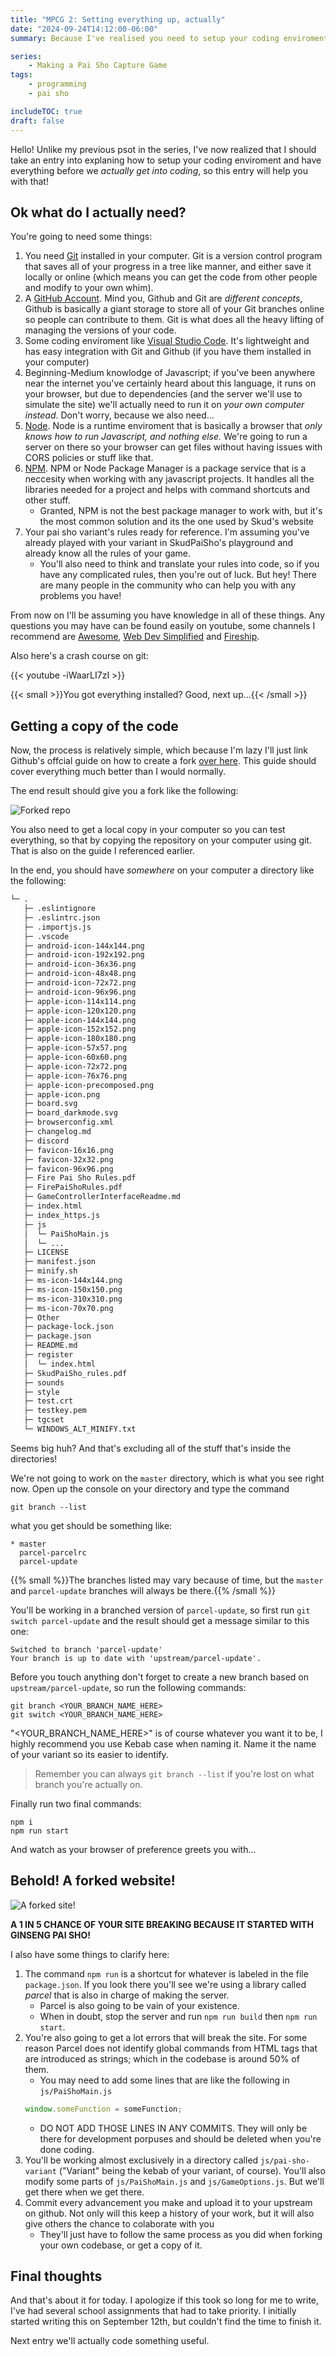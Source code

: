 ```yaml
---
title: "MPCG 2: Setting everything up, actually"
date: "2024-09-24T14:12:00-06:00"
summary: Because I've realised you need to setup your coding enviroment first 😅

series:
    - Making a Pai Sho Capture Game
tags:
    - programming
    - pai sho

includeTOC: true
draft: false
---
```


Hello! Unlike my previous psot in the series, I've now realized that I should take an entry into explaning how to setup your coding enviroment and have everything before we _actually get into coding_, so this entry will help you with that!

## Ok what do I actually need?

You're going to need some things:

1. You need [Git](https://git-scm.com/) installed in your computer. Git is a version control program that saves all of your progress in a tree like manner, and either save it locally or online (which means you can get the code from other people and modify to your own whim).
2. A [GitHub Account](https://github.com/). Mind you, Github and Git are _different concepts_, Github is basically a giant storage to store all of your Git branches online so people can contribute to them. Git is what does all the heavy lifting of managing the versions of your code.
3. Some coding enviroment like [Visual Studio Code](https://code.visualstudio.com/). It's lightweight and has easy integration with Git and Github (if you have them installed in your computer)
4. Beginning-Medium knowlodge of Javascript; if you've been anywhere near the internet you've certainly heard about this language, it runs on your browser, but due to dependencies (and the server we'll use to simulate the site) we'll actually need to run it on _your own computer instead_. Don't worry, because we also need...
5. [Node](https://nodejs.org/). Node is a runtime enviroment that is basically a browser that _only knows how to run Javascript, and nothing else._ We're going to run a server on there so your browser can get files without having issues with CORS policies or stuff like that.
6. [NPM](https://www.npmjs.com/). NPM or Node Package Manager is a package service that is a neccesity when working with any javascript projects. It handles all the libraries needed for a project and helps with command shortcuts and other stuff.
    - Granted, NPM is not the best package manager to work with, but it's the most common solution and its the one used by Skud's website
7. Your pai sho variant's rules ready for reference. I'm assuming you've already played with your variant in SkudPaiSho's playground and already know all the rules of your game.
    - You'll also need to think and translate your rules into code, so if you have any complicated rules, then you're out of luck. But hey! There are many people in the community who can help you with any problems you have!

From now on I'll be assuming you have knowledge in all of these things. Any questions you may have can be found easily on youtube, some channels I recommend are [Awesome](https://www.youtube.com/@awesome-coding), [Web Dev Simplified](https://www.youtube.com/@WebDevSimplified) and [Fireship](https://www.youtube.com/@Fireship).

Also here's a crash course on git:

{{< youtube -iWaarLI7zI >}}

{{< small >}}You got everything installed? Good, next up...{{< /small >}}

## Getting a copy of the code

Now, the process is relatively simple, which because I'm lazy I'll just link Github's offcial guide on how to create a fork [over here](https://docs.github.com/en/pull-requests/collaborating-with-pull-requests/working-with-forks/fork-a-repo). This guide should cover everything much better than I would normally.

The end result should give you a fork like the following:

![Forked repo](./forked-repo.png)

You also need to get a local copy in your computer so you can test everything, so that by copying the repository on your computer using git. That is also on the guide I referenced earlier.

In the end, you should have _somewhere_ on your computer a directory like the following:

```txt
└─ .
   ├─ .eslintignore
   ├─ .eslintrc.json
   ├─ .importjs.js
   ├─ .vscode
   ├─ android-icon-144x144.png
   ├─ android-icon-192x192.png
   ├─ android-icon-36x36.png
   ├─ android-icon-48x48.png
   ├─ android-icon-72x72.png
   ├─ android-icon-96x96.png
   ├─ apple-icon-114x114.png
   ├─ apple-icon-120x120.png
   ├─ apple-icon-144x144.png
   ├─ apple-icon-152x152.png
   ├─ apple-icon-180x180.png
   ├─ apple-icon-57x57.png
   ├─ apple-icon-60x60.png
   ├─ apple-icon-72x72.png
   ├─ apple-icon-76x76.png
   ├─ apple-icon-precomposed.png
   ├─ apple-icon.png
   ├─ board.svg
   ├─ board_darkmode.svg
   ├─ browserconfig.xml
   ├─ changelog.md
   ├─ discord
   ├─ favicon-16x16.png
   ├─ favicon-32x32.png
   ├─ favicon-96x96.png
   ├─ Fire Pai Sho Rules.pdf
   ├─ FirePaiShoRules.pdf
   ├─ GameControllerInterfaceReadme.md
   ├─ index.html
   ├─ index_https.js
   ├─ js
   │  └─ PaiShoMain.js
   │  └─ ...
   ├─ LICENSE
   ├─ manifest.json
   ├─ minify.sh
   ├─ ms-icon-144x144.png
   ├─ ms-icon-150x150.png
   ├─ ms-icon-310x310.png
   ├─ ms-icon-70x70.png
   ├─ Other
   ├─ package-lock.json
   ├─ package.json
   ├─ README.md
   ├─ register
   │  └─ index.html
   ├─ SkudPaiSho_rules.pdf
   ├─ sounds
   ├─ style
   ├─ test.crt
   ├─ testkey.pem
   ├─ tgcset
   └─ WINDOWS_ALT_MINIFY.txt
```

Seems big huh? And that's excluding all of the stuff that's inside the directories!

We're not going to work on the `master` directory, which is what you see right now. Open up the console on your directory and type the command

```shell
git branch --list
```

what you get should be something like:

```shell
* master
  parcel-parcelrc
  parcel-update
```

{{% small %}}The branches listed may vary because of time, but the `master` and `parcel-update` branches will always be there.{{% /small %}}

You'll be working in a branched version of `parcel-update`, so first run `git switch parcel-update` and the result should get a message similar to this one:

```shell
Switched to branch 'parcel-update'
Your branch is up to date with 'upstream/parcel-update'.
```

Before you touch anything don't forget to create a new branch based on `upstream/parcel-update`, so run the following commands:

```shell
git branch <YOUR_BRANCH_NAME_HERE>
git switch <YOUR_BRANCH_NAME_HERE>
```

"<YOUR_BRANCH_NAME_HERE>" is of course whatever you want it to be, I highly recommend you use Kebab case when naming it. Name it the name of your variant so its easier to identify.

> Remember you can always `git branch --list` if you're lost on what branch you're actually on.

Finally run two final commands:

```shell
npm i
npm run start
```

And watch as your browser of preference greets you with...

## Behold! A forked website!

![A forked site!](./skud-paisho-site.png)

**A 1 IN 5 CHANCE OF YOUR SITE BREAKING BECAUSE IT STARTED WITH GINSENG PAI SHO!**

I also have some things to clarify here:

1. The command `npm run` is a shortcut for whatever is labeled in the file `package.json`. If you look there you'll see we're using a library called _parcel_ that is also in charge of making the server.
    - Parcel is also going to be vain of your existence.
    - When in doubt, stop the server and run `npm run build` then `npm run start`.
2. You're also going to get a lot errors that will break the site. For some reason Parcel does not identify global commands from HTML tags that are introduced as strings; which in the codebase is around 50% of them.
    - You may need to add some lines that are like the following in `js/PaiShoMain.js`
    ```js
    window.someFunction = someFunction;
    ```
    - DO NOT ADD THOSE LINES IN ANY COMMITS. They will only be there for development porpuses and should be deleted when you're done coding.
3. You'll be working almost exclusively in a directory called `js/pai-sho-variant` ("Variant" being the kebab of your variant, of course). You'll also modify some parts of `js/PaiShoMain.js` and `js/GameOptions.js`. But we'll get there when we get there.
4. Commit every advancement you make and upload it to your upstream on github. Not only will this keep a history of your work, but it will also give others the chance to colaborate with you
    - They'll just have to follow the same process as you did when forking your own codebase, or get a copy of it.

## Final thoughts

And that's about it for today. I apologize if this took so long for me to write, I've had several school assignments that had to take priority. I initially started writing this on September 12th, but couldn't find the time to finish it.

Next entry we'll actually code something useful.
